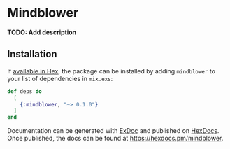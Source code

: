 # Mindblower

**TODO: Add description**

## Installation

If [available in Hex](https://hex.pm/docs/publish), the package can be installed
by adding `mindblower` to your list of dependencies in `mix.exs`:

```elixir
def deps do
  [
    {:mindblower, "~> 0.1.0"}
  ]
end
```

Documentation can be generated with [ExDoc](https://github.com/elixir-lang/ex_doc)
and published on [HexDocs](https://hexdocs.pm). Once published, the docs can
be found at <https://hexdocs.pm/mindblower>.

